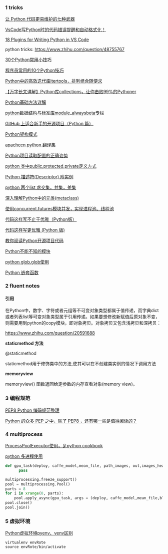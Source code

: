 
### 1 tricks

[让 Python 代码更易维护的七种武器](https://zhuanlan.zhihu.com/p/45671766)

[VsCode写Python时的代码错误提醒和自动格式化！](https://blog.csdn.net/Mrs_chens/article/details/102566018)

[18 Plugins for Writing Python in VS Code](https://switowski.com/blog/18-plugins-for-python-in-vscode)

python tricks: https://www.zhihu.com/question/48755767

[30个Python常用小技巧](https://www.pythontab.com/html/2018/pythonjichu_0917/1351.html)

[程序员常用的10个Python技巧](https://zhuanlan.zhihu.com/p/341547966)

[Python中的高效迭代库itertools，排列组合随便求](https://zhuanlan.zhihu.com/p/349856235)

[【万字长文详解】Python库collections，让你击败99%的Pythoner](https://zhuanlan.zhihu.com/p/343747724)

[Python基础方法详解](https://www.zhihu.com/column/c_1333396693417222144)

[python数据结构与标准库module_alwaysbeta专栏](https://github.com/yongxinz/tech-blog)

[GitHub 上适合新手的开源项目（Python 篇）](https://zhuanlan.zhihu.com/p/280039778?utm_source=qq)

[Python架构模式](https://zhuanlan.zhihu.com/p/257281522)

[apachecn python 翻译集](https://github.com/apachecn/apachecn-python-zh)

[Python项目读取配置的正确姿势](https://zhuanlan.zhihu.com/p/54764686)

[python 类中public,protected,private定义方式](https://blog.csdn.net/c_base_jin/article/details/88778553)

[Python 描述符(Descriptor) 附实例](https://zhuanlan.zhihu.com/p/42485483)

[python 两个list 求交集，并集，差集](https://blog.csdn.net/bitcarmanlee/article/details/51622263)

[深入理解Python中的元类(metaclass)](https://www.cnblogs.com/JetpropelledSnake/p/9094103.html)

[使用concurrent.futures模块并发，实现进程池、线程池](https://www.cnblogs.com/huchong/p/7459324.html)

[代码这样写不止于优雅（Python版）](https://zhuanlan.zhihu.com/p/25648644)

[代码这样写更优雅 (Python 版)](https://zhuanlan.zhihu.com/p/25518608)

[教你阅读Python开源项目代码](https://zhuanlan.zhihu.com/p/22275595)

[Python不能不知的模块](https://zhuanlan.zhihu.com/p/22246193)

[python glob.glob使用](https://blog.csdn.net/mantoureganmian/article/details/47949101)

[Python 嵌套函数](https://blog.csdn.net/liang19890820/article/details/73864242)


### 2 fluent notes 

#### 引用

在Python中，数字、字符或者元组等不可变对象类型都属于值传递，而字典dict或者列表list等可变对象类型属于引用传递。如果要想修改新赋值后原对象不变，则需要用到python的copy模块，即对象拷贝。对象拷贝又包含浅拷贝和深拷贝： 

https://www.zhihu.com/question/20591688

**staticmethod 方法**

@staticmethod

staticmethod用于修饰类中的方法,使其可以在不创建类实例的情况下调用方法

**memoryview**

memoryview() 函数返回给定参数的内存查看对象(memory view)。

### 3 编程规范

[PEP8 Python 编码规范整理](https://zhuanlan.zhihu.com/p/31212390)

[Python 的众多 PEP 之中，除了 PEP8 ，还有哪一些是值得阅读的？](https://www.zhihu.com/question/23484654/answer/207121583)

### 4 multiprocess

[ProcessPoolExecutor使用，见python cookbook](https://python3-cookbook.readthedocs.io/zh_CN/latest/c12/p08_perform_simple_parallel_programming.html?highlight=ProcessPoolExecutor)

[python 多进程使用](https://docs.python.org/zh-cn/3/library/concurrent.futures.html)

```python
def gpu_task(deploy, caffe_model,mean_file, path_images, out,images_head, gpu=0):
	  pass

multiprocessing.freeze_support()
pool = multiprocessing.Pool()
parts = 8
for i in xrange(0, parts):
    pool.apply_async(gpu_task, args = (deploy, caffe_model,mean_file,blocks[i], out_files[i],images_head, i + (8 - parts)))
pool.close()
pool.join()
```

### 5 虚拟环境

[Python虚拟环境pyenv、venv区别](Python虚拟环境pyenv、venv(pyvenv)、virtualenv之间的区别，终于搞清楚了！)
```shell
virtualenv envRote
source envRote/bin/activate
```






